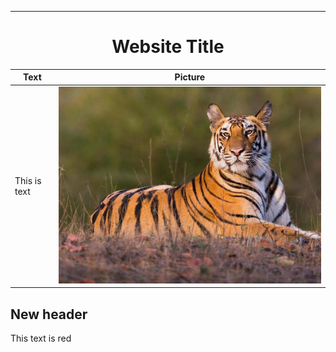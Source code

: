 ------------------------------------------------------------
<!DOCTYPE html>
<html>
<head>
</head>
<body>

<h1 align="center"> Website Title </h1>

Text | Picture
------- | -------
This is text | ![Cool Tiger](Pictures/Tiger.jpg)

<h2> New header </h2>

<span style="color= red;"> This text is red </span>
  
</body>
</html>
